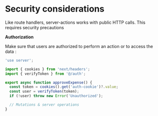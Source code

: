 <!-- .slide: class="two-column with-code title-margin-sm" -->

# Security considerations

Like route handlers, server-actions works with public HTTP calls. This requires security precautions

**Authorization**

Make sure that users are authorized to perform an action or to access the data :

```js
'use server';

import { cookies } from 'next/headers';
import { verifyToken } from '@/auth';

export async function approveExpense() {
  const token = cookies().get('auth-cookie')?.value;
  const user = verifyToken(token);
  if (!user) throw new Error('Unauthorized');

  // Mutations & server operations
}
```
